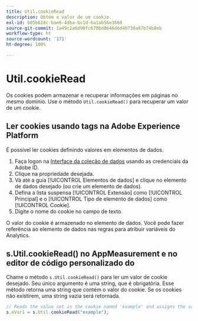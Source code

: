 ```yaml
---
title: Util.cookieRead
description: Obtém o valor de um cookie.
exl-id: b05b628c-bae6-4dba-bc1d-6a1ab56e3660
source-git-commit: 1a49c2a6d90fc670bd0646d6d40738a87b74b8eb
workflow-type: ht
source-wordcount: '171'
ht-degree: 100%

---
```


# Util.cookieRead

Os cookies podem armazenar e recuperar informações em páginas no mesmo domínio. Use o método `Util.cookieRead()` para recuperar um valor de um cookie.

## Ler cookies usando tags na Adobe Experience Platform

É possível ler cookies definindo valores em elementos de dados.

1. Faça logon na [Interface da coleção de dados](https://experience.adobe.com/data-collection) usando as credenciais da Adobe ID.
2. Clique na propriedade desejada.
3. Vá até a guia [!UICONTROL Elementos de dados] e clique no elemento de dados desejado (ou crie um elemento de dados).
4. Defina a lista suspensa [!UICONTROL Extensão] como [!UICONTROL Principal] e o [!UICONTROL Tipo de elemento de dados] como [!UICONTROL Cookie].
5. Digite o nome do cookie no campo de texto.

O valor do cookie é armazenado no elemento de dados. Você pode fazer referência ao elemento de dados nas regras para atribuir variáveis do Analytics.

## s.Util.cookieRead() no AppMeasurement e no editor de código personalizado do 

Chame o método `s.Util.cookieRead()` para ler um valor de cookie desejado. Seu único argumento é uma string, que é obrigatória. Esse método retorna uma string que contém o valor do cookie. Se os cookies não existirem, uma string vazia será retornada.

```js
// Reads the value set in the cookie named 'example' and assigns the value to eVar1
s.eVar1 = s.Util.cookieRead("example");
```
